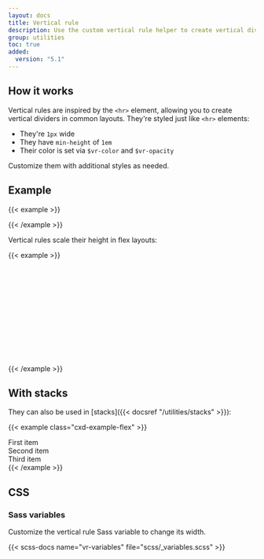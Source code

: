 ```yaml
---
layout: docs
title: Vertical rule
description: Use the custom vertical rule helper to create vertical dividers like the `<hr>` element.
group: utilities
toc: true
added:
  version: "5.1"
---
```


## How it works

Vertical rules are inspired by the `<hr>` element, allowing you to create vertical dividers in common layouts. They're styled just like `<hr>` elements:

- They're `1px` wide
- They have `min-height` of `1em`
- Their color is set via `$vr-color` and `$vr-opacity`

Customize them with additional styles as needed.

## Example

{{< example >}}
<div class="vr"></div>
{{< /example >}}

Vertical rules scale their height in flex layouts:

{{< example >}}
<div class="d-flex" style="height: 200px;">
  <div class="vr"></div>
</div>
{{< /example >}}

## With stacks

They can also be used in [stacks]({{< docsref "/utilities/stacks" >}}):

{{< example class="cxd-example-flex" >}}
<div class="hstack gap-medium">
  <div class="p-small">First item</div>
  <div class="p-small ms-auto">Second item</div>
  <div class="vr"></div>
  <div class="p-small">Third item</div>
</div>
{{< /example >}}

## CSS

### Sass variables

Customize the vertical rule Sass variable to change its width.

{{< scss-docs name="vr-variables" file="scss/_variables.scss" >}}
